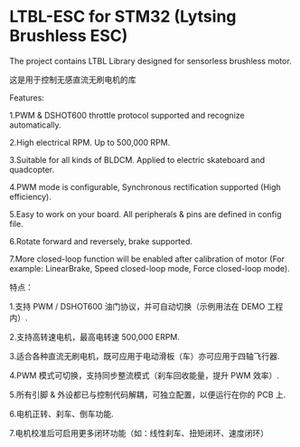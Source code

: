 # LTBL-ESC for STM32 (Lytsing Brushless ESC)
> 
The project contains LTBL Library designed for sensorless brushless motor.
> 
这是用于控制无感直流无刷电机的库
>
>
Features:
>
1.PWM & DSHOT600 throttle protocol supported and recognize automatically.
>
2.High electrical RPM. Up to 500,000 RPM.
>
3.Suitable for all kinds of BLDCM. Applied to electric skateboard and quadcopter.
>
4.PWM mode is configurable, Synchronous rectification supported (High efficiency).
>
5.Easy to work on your board. All peripherals & pins are defined in config file.
>
6.Rotate forward and reversely, brake supported.
>
7.More closed-loop function will be enabled after calibration of motor (For example: LinearBrake, Speed closed-loop mode, Force closed-loop mode).
>
特点：
>
1.支持 PWM / DSHOT600 油门协议，并可自动切换（示例用法在 DEMO 工程内）.
>
2.支持高转速电机，最高电转速 500,000 ERPM.
>
3.适合各种直流无刷电机，既可应用于电动滑板（车）亦可应用于四轴飞行器.
>
4.PWM 模式可切换，支持同步整流模式（刹车回收能量，提升 PWM 效率）.
>
5.所有引脚 & 外设都已与控制代码解耦，可独立配置，以便运行在你的 PCB 上.
>
6.电机正转、刹车、倒车功能.
>
7.电机校准后可启用更多闭环功能（如：线性刹车、扭矩闭环、速度闭环）
>
